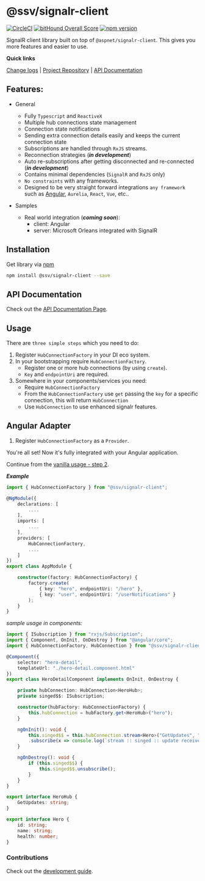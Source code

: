 [projectUri]: https://github.com/sketch7/signalr-client
[projectGit]: https://github.com/sketch7/signalr-client.git
[changeLog]: ./CHANGELOG.md
[developmentWorkflowWiki]: ./docs/DEVELOPMENT-WORKFLOW.md
[apiWiki]: ./docs/API.md

[npm]: https://www.npmjs.com/package/@ssv/signalr-client

# @ssv/signalr-client
[![CircleCI](https://circleci.com/gh/sketch7/signalr-client.svg?style=shield)](https://circleci.com/gh/sketch7/signalr-client)
[![bitHound Overall Score](https://www.bithound.io/github/sketch7/signalr-client/badges/score.svg)](https://www.bithound.io/github/sketch7/signalr-client)
[![npm version](https://badge.fury.io/js/%40ssv%2Fsignalr-client.svg)](https://badge.fury.io/js/%40ssv%2Fsignalr-client)

SignalR client library built on top of `@aspnet/signalr-client`. This gives you more features and easier to use.

**Quick links**

[Change logs][changeLog] | [Project Repository][projectUri] | [API Documentation][apiWiki]

## Features:
* General
    * Fully `Typescript` and `ReactiveX`
    * Multiple hub connections state management
    * Connection state notifications 
    * Sending extra connection details easily and keeps the current connection state
    * Subscriptions are handled through `RxJS` streams.
    * Reconnection strategies (***in development***)
    * Auto re-subscriptions after getting disconnected and re-connected (***in development***)
    * Contains minimal dependencies (`SignalR` and `RxJS` only)
    * `No constraints` with any frameworks.
    * Designed to be very straight forward integrations `any framework` such as [Angular](#angular-adapter), `Aurelia`, `React`, `Vue`, etc..

* Samples
    * Real world integration (***coming soon***):
        * client: Angular
        * server: Microsoft Orleans integrated with SignalR

## Installation

Get library via [npm]
```bash
npm install @ssv/signalr-client --save
```

## API Documentation
Check out the [API Documentation Page][apiWiki].


## Usage
There are `three simple steps` which you need to do:

1. Register `HubConnectionFactory` in your DI eco system.
2. In your bootstrapping require `HubConnectionFactory`.
    * Register one or more hub connections (by using `create`).
    * `Key` and `endpointUri` are required.
3. Somewhere in your components/services you need:
    * Require `HubConnectionFactory`
    * From the `HubConnectionFactory` use `get` passing the `key` for a specific connection, this will return `HubConnection`
    * Use `HubConnection` to use enhanced signalr features.

## Angular Adapter
1. Register `HubConnectionFactory` as a `Provider`.

You're all set! Now it's fully integrated with your Angular application.

Continue from the [vanilla usage - step 2](#usage).

***Example***
```ts
import { HubConnectionFactory } from "@ssv/signalr-client";

@NgModule({
	declarations: [
        ....
	],
	imports: [
        ....
	],
	providers: [
		HubConnectionFactory,
		....
	]
})
export class AppModule {

    constructor(factory: HubConnectionFactory) {
		factory.create(
			{ key: "hero", endpointUri: "/hero" },
			{ key: "user", endpointUri: "/userNotifications" }
		);
	}
}
```

*sample usage in components:*
```ts
import { ISubscription } from "rxjs/Subscription";
import { Component, OnInit, OnDestroy } from "@angular/core";
import { HubConnectionFactory, HubConnection } from "@ssv/signalr-client";

@Component({
	selector: "hero-detail",
	templateUrl: "./hero-detail.component.html"
})
export class HeroDetailComponent implements OnInit, OnDestroy {

	private hubConnection: HubConnection<HeroHub>;
	private singed$$: ISubscription;

	constructor(hubFactory: HubConnectionFactory) {
		this.hubConnection = hubFactory.get<HeroHub>("hero");
	}

	ngOnInit(): void {
		this.singed$$ = this.hubConnection.stream<Hero>("GetUpdates", "singed")
		.subscribe(x => console.log(`stream :: singed :: update received`, x));
	}

	ngOnDestroy(): void {
		if (this.singed$$) {
			this.singed$$.unsubscribe();
		}
	}
}

export interface HeroHub {
	GetUpdates: string;
}

export interface Hero {
	id: string;
	name: string;
	health: number;
}
```


### Contributions

Check out the [development guide][developmentWorkflowWiki].